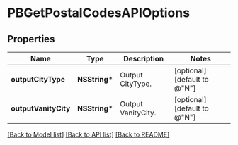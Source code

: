 # PBGetPostalCodesAPIOptions

## Properties
Name | Type | Description | Notes
------------ | ------------- | ------------- | -------------
**outputCityType** | **NSString*** | Output CityType. | [optional] [default to @"N"]
**outputVanityCity** | **NSString*** | Output VanityCity. | [optional] [default to @"N"]

[[Back to Model list]](../README.md#documentation-for-models) [[Back to API list]](../README.md#documentation-for-api-endpoints) [[Back to README]](../README.md)


